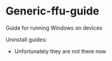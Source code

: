 # Generic-ffu-guide
Guide for running Windows on devices

Uninstall guides:
- Unfortunately they are not there now
